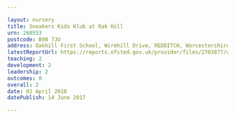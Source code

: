 ```yaml
---

layout: nursery
title: Sneakers Kids Klub at Oak Hill
urn: 260553
postcode: B98 7JU
address: Oakhill First School, Wirehill Drive, REDDITCH, Worcestershire, B98 7JU
latestReportUrl: https://reports.ofsted.gov.uk/provider/files/2703877/urn/260553.pdf
teaching: 2
development: 2
leadership: 2
outcomes: 0
overall: 2
date: 01 April 2018 
datePublish: 14 June 2017

---
```

